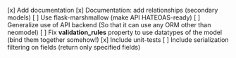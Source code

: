 [x] Add documentation
[x] Documentation: add relationships (secondary models)
[ ] Use flask-marshmallow (make API HATEOAS-ready)
[ ] Generalize use of API backend (So that it can use any ORM other than neomodel)
[ ] Fix __validation_rules__ property to use datatypes of the model (bind them together somehow!)
[x] Include unit-tests
[ ] Include serialization filtering on fields (return only specified fields)
